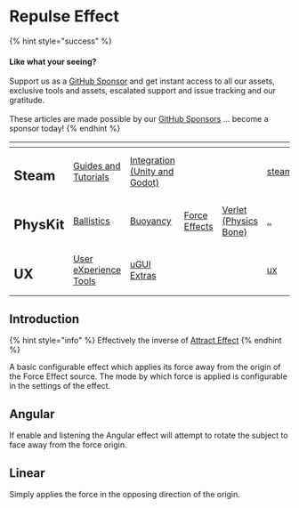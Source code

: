 # Repulse Effect

{% hint style="success" %}
#### Like what your seeing?

Support us as a [GitHub Sponsor](../../../../become-a-sponsor/) and get instant access to all our assets, exclusive tools and assets, escalated support and issue tracking and our gratitude.\
\
These articles are made possible by our [GitHub Sponsors](../../../../become-a-sponsor/) ... become a sponsor today!
{% endhint %}

<table data-view="cards"><thead><tr><th></th><th></th><th></th><th></th><th></th><th data-hidden data-card-target data-type="content-ref"></th><th data-hidden data-card-cover data-type="files"></th></tr></thead><tbody><tr><td><h2>Steam</h2></td><td><a href="../../../../steam/steam.md">Guides and Tutorials</a></td><td><a href="../../../steamworks/">Integration (Unity and Godot)</a></td><td></td><td></td><td><a href="../../../../steam/steam.md">steam.md</a></td><td><a href="../../../../.gitbook/assets/Steamworks Card.png">Steamworks Card.png</a></td></tr><tr><td><h2>PhysKit</h2></td><td><a href="../../sample-scenes/fantasy-style-ballistic-simulation.md">Ballistics</a></td><td><a href="../../sample-scenes/1-buoyancy-example.md">Buoyancy</a></td><td><a href="../../sample-scenes/1-force-effect-fields.md">Force Effects</a></td><td><a href="../../sample-scenes/2-verlet-spring-skinned-mesh.md">Verlet (Physics Bone)</a></td><td><a href="../../">..</a></td><td><a href="../../../../.gitbook/assets/PhysKit Card.png">PhysKit Card.png</a></td></tr><tr><td><h2>UX</h2></td><td><a href="../../../ux/learning/core-concepts/">User eXperience Tools</a></td><td><a href="../../../ux/learning/ugui-extras/">uGUI Extras</a></td><td></td><td></td><td><a href="../../../ux/">ux</a></td><td><a href="../../../../.gitbook/assets/Splash Screen (1).png">Splash Screen (1).png</a></td></tr></tbody></table>

## Introduction

{% hint style="info" %}
Effectively the inverse of [Attract Effect](attract-effect.md)
{% endhint %}

A basic configurable effect which applies its force away from the origin of the Force Effect source. The mode by which force is applied is configurable in the settings of the effect.

## Angular

If enable and listening the Angular effect will attempt to rotate the subject to face away from the force origin.

## Linear

Simply applies the force in the opposing direction of the origin.

